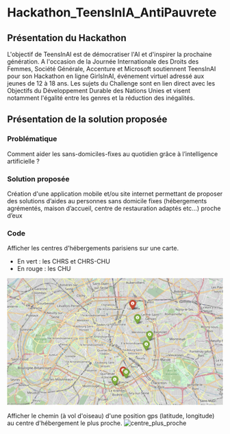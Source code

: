 # Hackathon_TeensInIA_AntiPauvrete

## Présentation du Hackathon
L'objectif de TeensInAI est de démocratiser l'AI et d'inspirer la prochaine génération. A l'occasion de la Journée Internationale des Droits des Femmes, Société Générale, Accenture et Microsoft soutiennent TeensInAI pour son Hackathon en ligne GirlsInAI, événement virtuel adressé aux jeunes de 12 à 18 ans. Les sujets du Challenge sont en lien direct avec les Objectifs du Développement Durable des Nations Unies et visent notamment l'égalité entre les genres et la réduction des inégalités.

## Présentation de la solution proposée 

### Problématique 
Comment aider les sans-domiciles-fixes au quotidien grâce à l’intelligence artificielle ?

### Solution proposée
Création d'une application mobile et/ou site internet permettant de proposer des solutions d’aides au personnes sans domicile fixes (hébergements agrémentés, maison d’accueil, centre de restauration adaptés etc…) proche d’eux

### Code
Afficher les centres d'hébergements parisiens sur une carte. 
* En vert : les CHRS et CHRS-CHU
* En rouge : les CHU

![centres_parisiens](centres_parisiens.png)

Afficher le chemin (à vol d'oiseau) d'une position gps (latitude, longitude) au centre d'hébergement le plus proche. 
![centre_plus_proche](centres_plus_proche.png)
